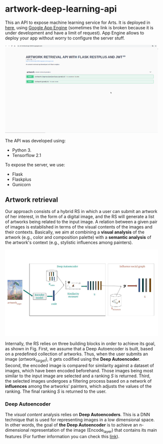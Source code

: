 # artwork-deep-learning-api

This an API to expose machine learning service for Arts. It is deployed in [here](https://art-retrieval-api-234614.appspot.com/), using [Google App Engine](https://cloud.google.com/appengine/) (sometimes the link is broken because it is under development and have a limit of request). App Engine allows to deploy your app without worry to configure the server stuff.

![API-screenshot](https://github.com/ignaciogatti/art-deep-learning/blob/master/images/Swagger-description.png)

The API was developed using:
- Python 3.
- Tensorflow 2.1

To expose the server, we use:
- Flask
- Flaskplus
- Gunicorn


## Artwork retrieval

Our approach consists of a hybrid RS in which a user can submit an artwork of her interest, in the form of a digital image, and the RS will generate a list of artworks being related to the input image.  A relation between a given pair of images is established in terms of the visual contents of the images and their contexts. 
Basically, we aim at combining a **visual analysis** of the artwork (e.g., color and composition palette) with a **semantic analysis** of the artwork's context (e.g., stylistic influences among painters).

![artwork-retrieval-motivation](https://github.com/ignaciogatti/art-deep-learning/blob/master/images/Artwork-retrieval.jpg)

Internally, the RS relies on three building blocks in order to achieve its goal, as shown in Fig. First, we assume that a Deep Autoencoder is built, based on a predefined collection of artworks. Thus, when the user submits an image (*artwork<sub>target</sub>*), it gets codified using the **Deep Autoencoder**. Second, the encoded image is compared for similarity against a dataset of images, which have been encoded beforehand. Those images being most similar to the input image are selected and a ranking *S* is returned. Third, the selected images undergoes a filtering process based on a network of **influences** among the artworks' painters, which adjusts the values of the ranking. The final ranking *S* is returned to the user.

### Deep Autoencoder

The *visual content* analysis relies on **Deep Autoencoders**. This is a DNN technique that is used for representing images in a low dimensional space. In other words, the goal of **the Deep Autoencoder** is to achieve an n-dimensional representation of the image (Encode<sub>layer</sub>) that contains its main features (For further information you can check this [link](https://www.deeplearningbook.org/contents/autoencoders.html)). 
